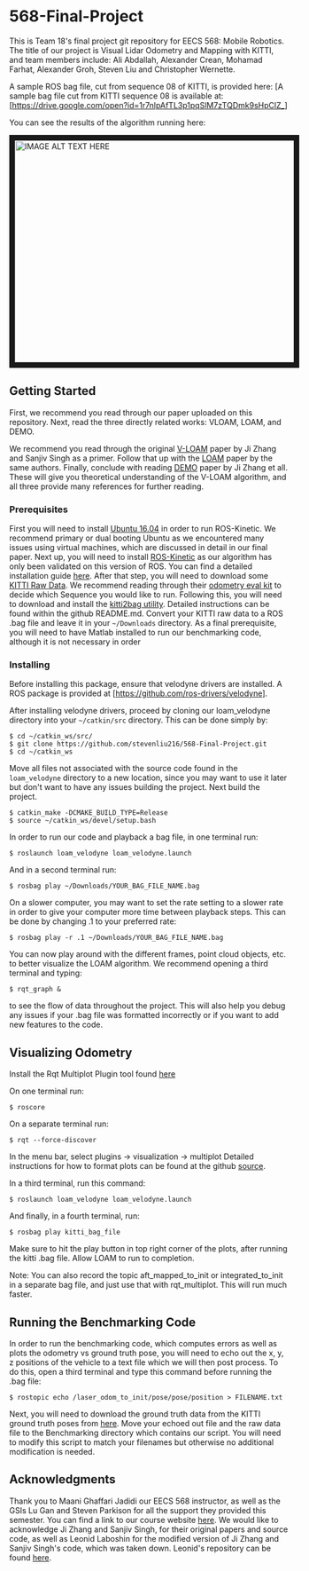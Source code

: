 # 568-Final-Project

This is Team 18's final project git repository for EECS 568: Mobile Robotics. The title of our project is Visual Lidar Odometry and Mapping with KITTI, and team members include: Ali Abdallah, Alexander Crean, Mohamad Farhat, Alexander Groh, Steven Liu and Christopher Wernette.

A sample ROS bag file, cut from sequence 08 of KITTI, is provided here: [A sample bag file cut from KITTI sequence 08 is available at: [https://drive.google.com/open?id=1r7nlpAfTL3p1pqSlM7zTQDmk9sHpClZ_]

You can see the results of the algorithm running here: 

<a href="http://www.youtube.com/watch?feature=player_embedded&v=YTCnmP5RBuE
" target="_blank"><img src="http://img.youtube.com/vi/YTCnmP5RBuE/0.jpg" 
alt="IMAGE ALT TEXT HERE" width="560" height="400" border="10" /></a>

## Getting Started

First, we recommend you read through our paper uploaded on this repository. Next, read the three directly related works: VLOAM, LOAM, and DEMO.

We recommend you read through the original [V-LOAM](http://www.frc.ri.cmu.edu/~jizhang03/Publications/ICRA_2015.pdf) paper by Ji Zhang and Sanjiv Singh as a primer. Follow that up with the [LOAM](https://www.ri.cmu.edu/pub_files/2014/7/Ji_LidarMapping_RSS2014_v8.pdf) paper by the same authors. Finally, conclude with reading [DEMO](http://www.frc.ri.cmu.edu/~jizhang03/Publications/IROS_2014.pdf) paper by Ji Zhang et all. These will give you theoretical understanding of the V-LOAM algorithm, and all three provide many references for further reading.

### Prerequisites

First you will need to install [Ubuntu 16.04](http://releases.ubuntu.com/16.04.4/) in order to run ROS-Kinetic. We recommend primary or dual booting Ubuntu as we encountered many issues using virtual machines, which are discussed in detail in our final paper.
Next up, you will need to install [ROS-Kinetic](http://wiki.ros.org/kinetic) as our algorithm has only been validated on this version of ROS. You can find a detailed installation guide [here](http://wiki.ros.org/kinetic/Installation).
After that step, you will need to download some [KITTI Raw Data](http://www.cvlibs.net/datasets/kitti/raw_data.php). We recommend reading through their [odometry eval kit](http://kitti.is.tue.mpg.de/kitti/devkit_odometry.zip) to decide which Sequence you would like to run.
Following this, you will need to download and install the [kitti2bag utility](https://github.com/tomas789/kitti2bag). Detailed instructions can be found within the github README.md. Convert your KITTI raw data to a ROS .bag file and leave it in your `~/Downloads` directory.
As a final prerequisite, you will need to have Matlab installed to run our benchmarking code, although it is not necessary in order

### Installing
Before installing this package, ensure that velodyne drivers are installed. A ROS package is provided at [https://github.com/ros-drivers/velodyne]. 

After installing velodyne drivers, proceed by cloning our loam_velodyne directory into your `~/catkin/src` directory. This can be done simply by:

```
$ cd ~/catkin_ws/src/
$ git clone https://github.com/stevenliu216/568-Final-Project.git
$ cd ~/catkin_ws
```

Move all files not associated with the source code found in the `loam_velodyne` directory to a new location, since you may want to use it later but don't want to have any issues building the project. Next build the project.

```
$ catkin_make -DCMAKE_BUILD_TYPE=Release 
$ source ~/catkin_ws/devel/setup.bash
```

In order to run our code and playback a bag file, in one terminal run:
```
$ roslaunch loam_velodyne loam_velodyne.launch
```

And in a second terminal run:
```
$ rosbag play ~/Downloads/YOUR_BAG_FILE_NAME.bag 
```
On a slower computer, you may want to set the rate setting to a slower rate in order to give your computer more time between playback steps. This can be done by changing .1 to your preferred rate:

```
$ rosbag play -r .1 ~/Downloads/YOUR_BAG_FILE_NAME.bag 
```

You can now play around with the different frames, point cloud objects, etc. to better visualize the LOAM algorithm. We recommend opening a third terminal and typing:
```
$ rqt_graph &
```
to see the flow of data throughout the project. This will also help you debug any issues if your .bag file was formatted incorrectly or if you want to add new features to the code.

## Visualizing Odometry
Install the Rqt Multiplot Plugin tool found [here](https://github.com/ethz-asl/rqt_multiplot_plugin)

On one terminal run:
```
$ roscore
```

On a separate terminal run:
```
$ rqt --force-discover
```
In the menu bar, select plugins -> visualization -> multiplot
Detailed instructions for how to format plots can be found at the github [source](https://github.com/ethz-asl/rqt_multiplot_plugin).

In a third terminal, run this command:
```
$ roslaunch loam_velodyne loam_velodyne.launch
```
And finally, in a fourth terminal, run: 
```
$ rosbag play kitti_bag_file
```
Make sure to hit the play button in top right corner of the plots, after running the kitti .bag file. Allow LOAM to run to completion.

Note: You can also record the topic aft_mapped_to_init or integrated_to_init in a separate bag file, and just use that with rqt_multiplot. This will run much faster.

## Running the Benchmarking Code

In order to run the benchmarking code, which computes errors as well as plots the odometry vs ground truth pose, you will need to echo out the x, y, z positions of the vehicle to a text file which we will then post process.
To do this, open a third terminal and type this command before running the .bag file:
```
$ rostopic echo /laser_odom_to_init/pose/pose/position > FILENAME.txt
```

Next, you will need to download the ground truth data from the KITTI ground truth poses from [here](http://www.cvlibs.net/datasets/kitti/eval_odometry.php). Move your echoed out file and the raw data file to the Benchmarking directory which contains our script. You will need to modify this script to match your filenames but otherwise no additional modification is needed.

## Acknowledgments

Thank you to Maani Ghaffari Jadidi our EECS 568 instructor, as well as the GSIs Lu Gan and Steven Parkison for all the support they provided this semester. You can find a link to our course website [here](http://robots.engin.umich.edu/mobilerobotics/).
We would like to acknowledge Ji Zhang and Sanjiv Singh, for their original papers and source code, as well as Leonid Laboshin for the modified version of Ji Zhang and Sanjiv Singh's code, which was taken down. Leonid's repository can be found [here](https://github.com/laboshinl/loam_velodyne).
